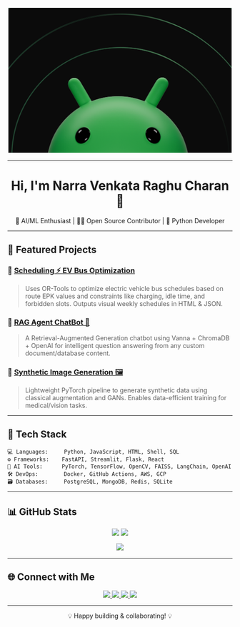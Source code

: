 <!-- Banner -->
<p align="center">
  <img src="banner.png" alt="AI Project Banner" width="500" />
</p>

---

<h1 align="center">Hi, I'm Narra Venkata Raghu Charan 👋</h1>
<p align="center">🚀 AI/ML Enthusiast | 👨‍💻 Open Source Contributor | 🐍 Python Developer</p>

---

## 📌 Featured Projects

### 🔧 [Scheduling ⚡ EV Bus Optimization](https://github.com/Raghucharan16/Scheduling)
> Uses OR-Tools to optimize electric vehicle bus schedules based on route EPK values and constraints like charging, idle time, and forbidden slots. Outputs visual weekly schedules in HTML & JSON.

### 🧠 [RAG Agent ChatBot 🤖](https://github.com/Raghucharan16/RAG-Agent-ChatBot)
> A Retrieval-Augmented Generation chatbot using Vanna + ChromaDB + OpenAI for intelligent question answering from any custom document/database content.

### 🧪 [Synthetic Image Generation 🖼️](https://github.com/Raghucharan16/SyntheticImageGeneration)
> Lightweight PyTorch pipeline to generate synthetic data using classical augmentation and GANs. Enables data-efficient training for medical/vision tasks.

---
## 🧠 Tech Stack

```bash
💻 Languages:     Python, JavaScript, HTML, Shell, SQL  
⚙️ Frameworks:    FastAPI, Streamlit, Flask, React  
🧪 AI Tools:      PyTorch, TensorFlow, OpenCV, FAISS, LangChain, OpenAI  
🛠️ DevOps:        Docker, GitHub Actions, AWS, GCP  
🗃️ Databases:     PostgreSQL, MongoDB, Redis, SQLite
```  
---

## 📊 GitHub Stats

<div align="center">
  <img src="https://github-readme-stats.vercel.app/api?username=Raghucharan16&show_icons=true&theme=radical" height="180"/>
  <img src="https://github-readme-stats.vercel.app/api/top-langs/?username=Raghucharan16&layout=compact&theme=radical" height="180"/>
</div>

<p align="center">
  <img src="https://github-readme-activity-graph.vercel.app/graph?username=Raghucharan16&theme=react-dark&hide_border=true&area=true&height=150&line=30" />
</p>

---

## 🌐 Connect with Me

<p align="center">
  <a href="https://twitter.com/Raghucharan16" target="_blank">
    <img src="https://img.shields.io/badge/Twitter-1DA1F2?style=for-the-badge&logo=twitter&logoColor=white" />
  </a>
  <a href="https://linkedin.com/in/narra_venkata_raghu_charan" target="_blank">
    <img src="https://img.shields.io/badge/LinkedIn-0077B5?style=for-the-badge&logo=linkedin&logoColor=white" />
  </a>
  <a href="https://instagram.com/nvraghucharan" target="_blank">
    <img src="https://img.shields.io/badge/Instagram-E4405F?style=for-the-badge&logo=instagram&logoColor=white" />
  </a>
  <a href="https://nvrc.hashnode.dev/" target="_blank">
    <img src="https://img.shields.io/badge/Hashnode-2962FF?style=for-the-badge&logo=hashnode&logoColor=white" />
  </a>
</p>

---

<p align="center">💡 Happy building & collaborating! 💡</p>



